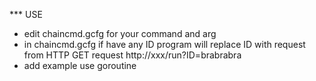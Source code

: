 *** USE
- edit chaincmd.gcfg for your command and arg
- in chaincmd.gcfg if have any ID program will replace ID with request from HTTP GET request http://xxx/run?ID=brabrabra
- add example use goroutine 
